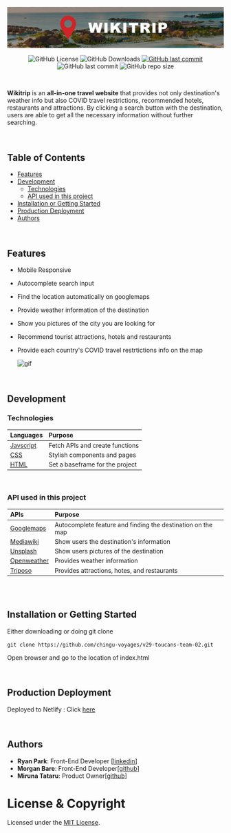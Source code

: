 <p align="center">
  <a href="https://wikitrip-v29-toucans02.netlify.app/">
    <img src="./images/readme.jpg"></a>
</p>

<p align="center">
  <img alt="GitHub License" src="https://img.shields.io/github/license/chingu-voyages/v29-toucans-team-02">
  <img alt="GitHub Downloads" src="https://img.shields.io/github/downloads/chingu-voyages/v29-toucans-team-02/total?logo=GitHub&style=flat-square">
  <a href="https://wikitrip-v29-toucans02.netlify.app/">
  <img alt="GitHub last commit" src="https://img.shields.io/website?up_message=https%3A%2F%2Fwikitrip-v29-toucans02.netlify.app%2F&url=https%3A%2F%2Fwikitrip-v29-toucans02.netlify.app%2F">
  </a>
  <img alt="GitHub last commit" src="https://img.shields.io/github/last-commit/chingu-voyages/v29-toucans-team-02?logo=GitHub&style=flat-square">
  <img alt="GitHub repo size" src="https://img.shields.io/github/repo-size/chingu-voyages/v29-toucans-team-02?logo=GitHub&style=flat-square">

</p>

<br>

**Wikitrip** is an **all-in-one travel website** that provides not only destination's weather info but also COVID travel restrictions, recommended hotels, restaurants and attractions. By clicking a search button with the destination, users are able to get all the necessary information without further searching.

<br>

## **Table of Contents**

- [Features](#features)
- [Development](#development)
  - [Technologies](#technologies)
  - [API used in this project](#API-used-in-this-project)
- [Installation or Getting Started](#installation-or-getting-started)
- [Production Deployment](#production-deployment)
- [Authors](#authors)

<br>

## **Features**

- Mobile Responsive
- Autocomplete search input
- Find the location automatically on googlemaps
- Provide weather information of the destination
- Show you pictures of the city you are looking for
- Recommend tourist attractions, hotels and restaurants
- Provide each country's COVID travel restrtictions info on the map

  <img src="./images/11234.gif" alt="gif" width="500">
  <!-- <img src="https://cdn.kapwing.com/final_609f9f6c1643a900a0a25bc8_614283.gif" alt="gif" width="300"> -->

<br>

## **Development**

### **Technologies**

| Languages     | Purpose                         |
| :------------ | :------------------------------ |
| [Javscript]() | Fetch APIs and create functions |
| [CSS]()       | Stylish components and pages    |
| [HTML]()      | Set a baseframe for the project |

<br>

### **API used in this project**

| APIs                                                                               | Purpose                                                     |
| :--------------------------------------------------------------------------------- | :---------------------------------------------------------- |
| [Googlemaps](https://developers.google.com/maps/documentation/javascript/overview) | Autocomplete feature and finding the destination on the map |
| [Mediawiki](https://www.mediawiki.org/wiki/API:Main_page)                          | Show users the destination's information                    |
| [Unsplash](https://unsplash.com/documentation)                                     | Show users pictures of the destination                      |
| [Openweather](https://openweathermap.org/api)                                      | Provides weather information                               |
| [Triposo](https://www.triposo.com/api/)                                            | Provides attractions, hotes, and restaurants                |

<br>
<br>

## **Installation or Getting Started**

Either downloading or doing git clone

    git clone https://github.com/chingu-voyages/v29-toucans-team-02.git

Open browser and go to the location of index.html

<br>

## **Production Deployment**

Deployed to Netlify : Click [here](https://wikitrip-v29-toucans02.netlify.app/)

<br>

## **Authors**

- **Ryan Park**: Front-End Developer [[linkedin](https://www.linkedin.com/in/ryanbest99/)]
- **Morgan Bare**: Front-End Developer[[github](https://github.com/MorganBare)]
- **Miruna Tataru**: Product Owner[[github](https://github.com/ioanat-123)]

# License & Copyright

Licensed under the [MIT License](LICENSE).
